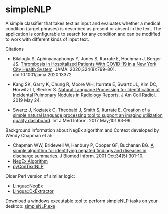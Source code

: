 # simpleNLP
A simple classifier that takes text as input and evaluates whether a medical condition (target phrases) is described as present or absent in the text. The application is configurable to search for any condition and can be modified to work with different kinds of input text.

Citations
* Bilaloglu S, Aphinyanaphongs Y, Jones S, Iturrate E, Hochman J, Berger JS. <a href="https://pubmed.ncbi.nlm.nih.gov/32702090/">Thrombosis in Hospitalized Patients With COVID-19 in a New York City Health System</a>. JAMA. 2020;324(8):799–801. doi:10.1001/jama.2020.13372

* Kang SK, Garry K, Chung R, Moore WH, Iturrate E, Swartz JL, Kim DC, Horwitz LI, Blecker S. <a href="https://pubmed.ncbi.nlm.nih.gov/31132331/?">Natural Language Processing for Identification of Incidental Pulmonary Nodules in Radiology Reports</a>. J Am Coll Radiol. 2019 May 24. 

* Swartz J, Koziatek C, Theobald J, Smith S, Iturrate E. <a href="https://pubmed.ncbi.nlm.nih.gov/28347453/">Creation of a simple natural language processing tool to support an imaging utilization quality dashboard</a>. Int J Med Inform. 2017 May;101:93-99.

Background information about NegEx algorithm and Context developed by Wendy Chapman et al:
* Chapman WW, Bridewell W, Hanbury P, Cooper GF, Buchanan BG.
<a href="https://pubmed.ncbi.nlm.nih.gov/12123149/">A simple algorithm for identifying negated findings and diseases in discharge summaries</a>. J Biomed Inform. 2001 Oct;34(5):301-10.
* <a href="https://code.google.com/archive/p/negex/">NegEx Algorithm</a>
* <a href="https://pypi.org/project/pyConTextNLP/">pyConTextNLP</a>


Older Perl version of similar logic:
* <a href="https://metacpan.org/release/OSLER/Lingua-NegEx-0.10/view/lib/Lingua/NegEx.pm">Lingua::NegEx</a>
* <a href="https://metacpan.org/release/OSLER/Lingua-DxExtractor-1.08/view/lib/Lingua/DxExtractor.pm">Lingua::DxExtractor</a>

Download a windows executable tool to perform simpleNLP tasks on your desktop: <a href="http://www.iturrate.com/simpleNLP">simpleNLP.exe</a>
